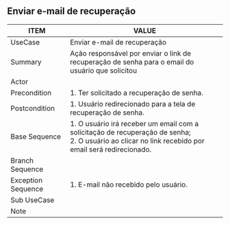 ## Enviar e-mail de recuperação

| ITEM | VALUE |
| --- | --- |
| UseCase | Enviar e-mail de recuperação |
| Summary | Ação responsável por enviar o link de recuperação de senha para o email do usuário que solicitou |
| Actor |  |
| Precondition | 1. Ter solicitado a recuperação de senha. |
| Postcondition | 1. Usuário redirecionado para a tela de recuperação de senha. |
| Base Sequence | 1. O usuário irá receber um email com a solicitação de recuperação de senha; <br> 2. O usuário ao clicar no link recebido por email será redirecionado. |
| Branch Sequence |  |
| Exception Sequence | 1. E-mail não recebido pelo usuário. |
| Sub UseCase |  |
| Note |  |